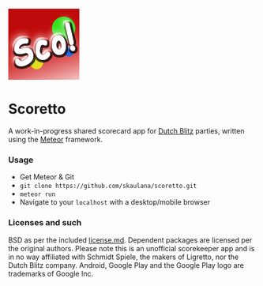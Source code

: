 ![Scoretto](/res/icon144.png?raw=true "Scoretto")

# Scoretto

A work-in-progress shared scorecard app for [Dutch Blitz][1] parties,
written using the [Meteor][2] framework.

### Usage

* Get Meteor & Git
* `git clone https://github.com/skaulana/scoretto.git`
* `meteor run`
* Navigate to your `localhost` with a desktop/mobile browser

### Licenses and such

BSD as per the included [license.md][3]. Dependent packages are licensed
per the original authors. Please note this is an unofficial scorekeeper app
and is in no way affiliated with Schmidt Spiele, the makers of Ligretto, nor
the Dutch Blitz company. Android, Google Play and the Google Play logo are
trademarks of Google Inc.

[1]: https://en.wikipedia.org/wiki/Dutch_Blitz
[2]: https://www.meteor.com/
[3]: /license.md
